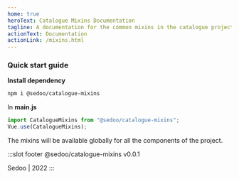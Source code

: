 ```yaml
---
home: true
heroText: Catalogue Mixins Documentation
tagline: A documentation for the common mixins in the catalogue projects
actionText: Documentation
actionLink: /mixins.html
---
```


### Quick start guide

**Install dependency**

```bash
npm i @sedoo/catalogue-mixins
```

In **main.js**

```javascript
import CatalogueMixins from "@sedoo/catalogue-mixins";
Vue.use(CatalogueMixins);
```

<Badge text="Warning" type="warn" /> The mixins will be available globally for all the components of the project.

<Content slot-key="footer"/>

:::slot footer
@sedoo/catalogue-mixins v0.0.1

Sedoo | 2022
:::
